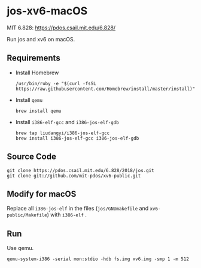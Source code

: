 # jos-xv6-macOS

MIT 6.828: https://pdos.csail.mit.edu/6.828/

Run jos and xv6 on macOS.

## Requirements

- Install Homebrew

  ```shell
  /usr/bin/ruby -e "$(curl -fsSL https://raw.githubusercontent.com/Homebrew/install/master/install)"
  ```

- Install `qemu`

  ```shell
  brew install qemu
  ```

- Install `i386-elf-gcc` and `i386-jos-elf-gdb`

  ```shell
  brew tap liudangyi/i386-jos-elf-gcc
  brew install i386-jos-elf-gcc i386-jos-elf-gdb
  ```

## Source Code

```shell
git clone https://pdos.csail.mit.edu/6.828/2018/jos.git
git clone git://github.com/mit-pdos/xv6-public.git
```

## Modify for macOS

Replace all `i386-jos-elf` in the files (`jos/GNUmakefile` and `xv6-public/Makefile`) with `i386-elf` .

## Run

Use qemu.

```shell
qemu-system-i386 -serial mon:stdio -hdb fs.img xv6.img -smp 1 -m 512
```

